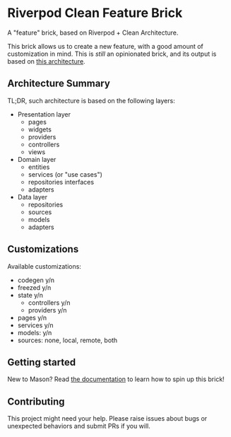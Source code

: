 # Riverpod Clean Feature Brick
A "feature" brick, based on Riverpod + Clean Architecture.

This brick allows us to create a new feature, with a good amount of customization in mind.
This is *still* an opinionated brick, and its output is based on [this architecture](https://github.com/lucavenir/riverpod_architecture_example).

## Architecture Summary
TL;DR, such architecture is based on the following layers:
- Presentation layer
  - pages
  - widgets
  - providers
  - controllers
  - views
- Domain layer
  - entities
  - services (or "use cases")
  - repositories interfaces
  - adapters
- Data layer
  - repositories
  - sources
  - models
  - adapters

## Customizations
Available customizations:
  - codegen y/n
  - freezed y/n
  - state y/n
    - controllers y/n
    - providers y/n
  - pages y/n
  - services y/n
  - models: y/n
  - sources: none, local, remote, both

## Getting started
New to Mason? Read [the documentation](https://docs.brickhub.dev/installing) to learn how to spin up this brick!

## Contributing
This project might need your help. Please raise issues about bugs or unexpected behaviors and submit PRs if you will.
